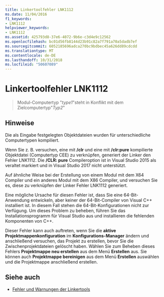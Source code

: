 ```yaml
---
title: Linkertoolfehler LNK1112
ms.date: 11/04/2016
f1_keywords:
- LNK1112
helpviewer_keywords:
- LNK1112
ms.assetid: 425793d8-37e6-4072-9b6e-c3d4e9c12562
ms.openlocfilehash: bc01d56fb8144d23b91c82a7f791a70a5dadb7ef
ms.sourcegitcommit: 6052185696adca270bc9bdbec45a626dd89cdcdd
ms.translationtype: MT
ms.contentlocale: de-DE
ms.lasthandoff: 10/31/2018
ms.locfileid: "50607089"
---
```

# <a name="linker-tools-error-lnk1112"></a>Linkertoolfehler LNK1112

> Modul-Computertyp "*type1*"steht in Konflikt mit dem Zielcomputertyp"*Typ2*"

## <a name="remarks"></a>Hinweise

Die als Eingabe festgelegten Objektdateien wurden für unterschiedliche Computertypen kompiliert.

Wenn Sie z. B. versuchen, eine mit **/clr** und eine mit **/clr:pure** kompilierte Objektdatei (Computertyp CEE) zu verknüpfen, generiert der Linker den Fehler LNK1112. Die **/CLR: pure** Compileroption ist in Visual Studio 2015 als veraltet markiert und in Visual Studio 2017 nicht unterstützt.

Auf ähnliche Weise bei der Erstellung von einem Modul mit dem X64 Compiler und ein anderes Modul mit dem X86 Compiler, und versuchen Sie es, diese zu verknüpfen der Linker Fehler LNK1112 generiert.

Eine mögliche Ursache für diesen Fehler ist, dass Sie eine 64-Bit-Anwendung entwickeln, aber keiner der 64-Bit-Compiler von Visual C++ installiert ist. In diesem Fall stehen die 64-Bit-Konfigurationen nicht zur Verfügung. Um dieses Problem zu beheben, führen Sie das Installationsprogramm für Visual Studio aus und installieren die fehlenden Komponenten von C++.

Dieser Fehler kann auch auftreten, wenn Sie die **aktive Projektmappenkonfiguration** im **Konfigurations-Manager** ändern und anschließend versuchen, das Projekt zu erstellen, bevor Sie die Zwischenprojektdateien gelöscht haben. Wählen Sie zum Beheben dieses Fehlers **Projektmappe neu erstellen** aus dem Menü **Erstellen** aus. Sie können auch **Projektmappe bereinigen** aus dem Menü **Erstellen** auswählen und die Projektmappe anschließend erstellen.

## <a name="see-also"></a>Siehe auch

- [Fehler und Warnungen der Linkertools](../../error-messages/tool-errors/linker-tools-errors-and-warnings.md)
